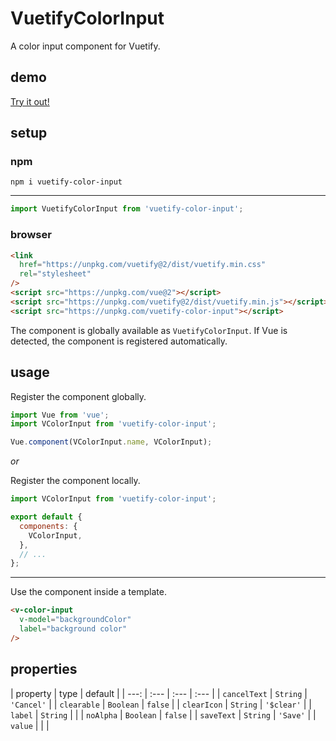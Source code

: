 # VuetifyColorInput

A color input component for Vuetify.

## demo

[Try it out!](https://seregpie.github.io/VuetifyColorInput/)

## setup

### npm

```shell
npm i vuetify-color-input
```

---

```javascript
import VuetifyColorInput from 'vuetify-color-input';
```

### browser

```html
<link
  href="https://unpkg.com/vuetify@2/dist/vuetify.min.css"
  rel="stylesheet"
/>
<script src="https://unpkg.com/vue@2"></script>
<script src="https://unpkg.com/vuetify@2/dist/vuetify.min.js"></script>
<script src="https://unpkg.com/vuetify-color-input"></script>
```

The component is globally available as `VuetifyColorInput`. If Vue is detected, the component is registered automatically.

## usage

Register the component globally.

```javascript
import Vue from 'vue';
import VColorInput from 'vuetify-color-input';

Vue.component(VColorInput.name, VColorInput);
```

*or*

Register the component locally.

```javascript
import VColorInput from 'vuetify-color-input';

export default {
  components: {
    VColorInput,
  },
  // ...
};
```

---

Use the component inside a template.

```html
<v-color-input
  v-model="backgroundColor"
  label="background color"
/>
```

## properties

| property | type | default |
| ---: | :--- | :--- | :--- |
| `cancelText` | `String` | `'Cancel'` |
| `clearable` | `Boolean` | `false` |
| `clearIcon` | `String` | `'$clear'` |
| `label` | `String` | |
| `noAlpha` | `Boolean` | `false` |
| `saveText` | `String` | `'Save'` |
| `value` | | |
